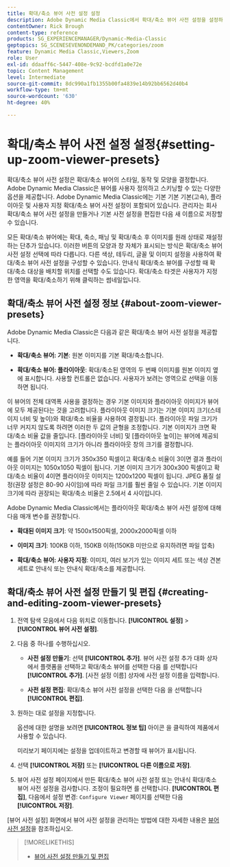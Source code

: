 ```yaml
---
title: 확대/축소 뷰어 사전 설정 설정
description: Adobe Dynamic Media Classic에서 확대/축소 뷰어 사전 설정을 설정하는 방법에 대해 알아봅니다.
contentOwner: Rick Brough
content-type: reference
products: SG_EXPERIENCEMANAGER/Dynamic-Media-Classic
geptopics: SG_SCENESEVENONDEMAND_PK/categories/zoom
feature: Dynamic Media Classic,Viewers,Zoom
role: User
exl-id: ddaaff6c-5447-408e-9c92-bcdfd1a0e72e
topic: Content Management
level: Intermediate
source-git-commit: 8dc990a1fb1355b00fa4839e14b92bb6562d40b4
workflow-type: tm+mt
source-wordcount: '630'
ht-degree: 40%

---
```


# 확대/축소 뷰어 사전 설정 설정{#setting-up-zoom-viewer-presets}

확대/축소 뷰어 사전 설정은 확대/축소 뷰어의 스타일, 동작 및 모양을 결정합니다. Adobe Dynamic Media Classic은 뷰어를 사용자 정의하고 스키닝할 수 있는 다양한 옵션을 제공합니다. Adobe Dynamic Media Classic에는 기본 기본 기본(고속), 플라이아웃 및 사용자 지정 확대/축소 뷰어 사전 설정이 포함되어 있습니다. 관리자는 회사 확대/축소 뷰어 사전 설정을 만들거나 기본 사전 설정을 편집한 다음 새 이름으로 저장할 수 있습니다.

모든 확대/축소 뷰어에는 확대, 축소, 패닝 및 확대/축소 후 이미지를 원래 상태로 재설정하는 단추가 있습니다. 이러한 버튼의 모양과 창 자체가 표시되는 방식은 확대/축소 뷰어 사전 설정 선택에 따라 다릅니다. 다른 색상, 테두리, 글꼴 및 이미지 설정을 사용하여 확대/축소 뷰어 사전 설정을 구성할 수 있습니다. 안내식 확대/축소 뷰어를 구성할 때 확대/축소 대상을 배치할 위치를 선택할 수도 있습니다. 확대/축소 타겟은 사용자가 지정한 영역을 확대/축소하기 위해 클릭하는 썸네일입니다.

## 확대/축소 뷰어 사전 설정 정보 {#about-zoom-viewer-presets}

Adobe Dynamic Media Classic은 다음과 같은 확대/축소 뷰어 사전 설정을 제공합니다.

* **확대/축소 뷰어: 기본**: 원본 이미지를 기본 확대/축소합니다.

* **확대/축소 뷰어: 플라이아웃**: 확대/축소된 영역의 두 번째 이미지를 원본 이미지 옆에 표시합니다. 사용할 컨트롤은 없습니다. 사용자가 보려는 영역으로 선택을 이동하면 됩니다.

이 뷰어의 전체 대역폭 사용을 결정하는 경우 기본 이미지와 플라이아웃 이미지가 뷰어에 모두 제공된다는 것을 고려합니다. 플라이아웃 이미지 크기는 기본 이미지 크기(스테이지 너비 및 높이)와 확대/축소 비율을 사용하여 결정됩니다. 플라이아웃 파일 크기가 너무 커지지 않도록 하려면 이러한 두 값의 균형을 조정합니다. 기본 이미지가 크면 확대/축소 비율 값을 줄입니다. [플라이아웃 너비] 및 [플라이아웃 높이]는 뷰어에 제공되는 플라이아웃 이미지의 크기가 아니라 플라이아웃 창의 크기를 결정합니다.

예를 들어 기본 이미지 크기가 350x350 픽셀이고 확대/축소 비율이 3이면 결과 플라이아웃 이미지는 1050x1050 픽셀이 됩니다. 기본 이미지 크기가 300x300 픽셀이고 확대/축소 비율이 4이면 플라이아웃 이미지는 1200x1200 픽셀이 됩니다. JPEG 품질 설정(권장 설정은 80-90 사이임)에 따라 파일 크기를 훨씬 줄일 수 있습니다. 기본 이미지 크기에 따라 권장되는 확대/축소 비율은 2.5에서 4 사이입니다.

Adobe Dynamic Media Classic에서는 플라이아웃 확대/축소 뷰어 사전 설정에 대해 다음 매개 변수를 권장합니다.

* **확대된 이미지 크기**: 약 1500x1500픽셀, 2000x2000픽셀 이하

* **이미지 크기**: 100KB 이하, 150KB 이하(150KB 미만으로 유지하려면 파일 압축)

* **확대/축소 뷰어: 사용자 지정**: 이미지, 여러 보기가 있는 이미지 세트 또는 색상 견본 세트로 안내식 또는 안내식 확대/축소를 제공합니다.

## 확대/축소 뷰어 사전 설정 만들기 및 편집 {#creating-and-editing-zoom-viewer-presets}

1. 전역 탐색 모음에서 다음 위치로 이동합니다. **[!UICONTROL 설정]** > **[!UICONTROL 뷰어 사전 설정]**.
1. 다음 중 하나를 수행하십시오.

   * **사전 설정 만들기**: 선택 **[!UICONTROL 추가]**. 뷰어 사전 설정 추가 대화 상자에서 플랫폼을 선택하고 확대/축소 뷰어를 선택한 다음 를 선택합니다 **[!UICONTROL 추가]**. [사전 설정 이름] 상자에 사전 설정 이름을 입력합니다.

   * **사전 설정 편집**: 확대/축소 뷰어 사전 설정을 선택한 다음 을 선택합니다 **[!UICONTROL 편집]**.

1. 원하는 대로 설정을 지정합니다.

   옵션에 대한 설명을 보려면 **[!UICONTROL 정보 팁]** 아이콘 을 클릭하여 제품에서 사용할 수 있습니다.

   미리보기 페이지에는 설정을 업데이트하고 변경할 때 뷰어가 표시됩니다.

1. 선택 **[!UICONTROL 저장]** 또는 **[!UICONTROL 다른 이름으로 저장]**.
1. 뷰어 사전 설정 페이지에서 만든 확대/축소 뷰어 사전 설정 또는 안내식 확대/축소 뷰어 사전 설정을 검사합니다. 조정이 필요하면 를 선택합니다. **[!UICONTROL 편집]**, 다음에서 설정 변경: `Configure Viewer` 페이지를 선택한 다음 **[!UICONTROL 저장]**.

[뷰어 사전 설정] 화면에서 뷰어 사전 설정을 관리하는 방법에 대한 자세한 내용은 [뷰어 사전 설정](application-setup.md#viewer_presets)을 참조하십시오.

>[!MORELIKETHIS]
>
>* [뷰어 사전 설정 만들기 및 편집](application-setup.md#adding_and_editing_viewer_presets)
